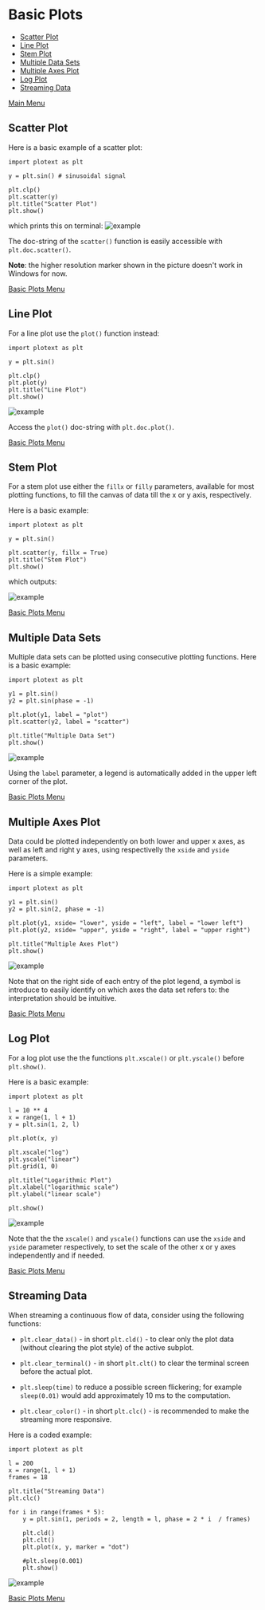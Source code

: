 # Basic Plots
- [ Scatter Plot ](https://github.com/piccolomo/plotext/blob/master/readme/basic.md#scatter-plot)
- [ Line Plot ](https://github.com/piccolomo/plotext/blob/master/readme/basic.md#line-plot)
- [ Stem Plot ](https://github.com/piccolomo/plotext/blob/master/readme/basic.md#stem-plot)
- [ Multiple Data Sets ](https://github.com/piccolomo/plotext/blob/master/readme/basic.md#multiple-data-sets)
- [ Multiple Axes Plot ](https://github.com/piccolomo/plotext/blob/master/readme/basic.md#multiple-axes-plot)
- [ Log Plot ](https://github.com/piccolomo/plotext/blob/master/readme/basic.md#log-plot)
- [ Streaming Data ](https://github.com/piccolomo/plotext/blob/master/readme/basic.md#streaming-data)

[ Main Menu ](https://github.com/piccolomo/plotext#main-menu)


## Scatter Plot

Here is a basic example of a scatter plot:
```
import plotext as plt

y = plt.sin() # sinusoidal signal 

plt.clp()
plt.scatter(y)
plt.title("Scatter Plot")
plt.show()
```
which prints this on terminal:
![example](https://raw.githubusercontent.com/piccolomo/plotext/master/images/scatter.png)

The doc-string of the `scatter()` function is easily accessible with `plt.doc.scatter()`.

**Note**: the higher resolution marker shown in the picture doesn't work in Windows for now.

[ Basic Plots Menu ](https://github.com/piccolomo/plotext/blob/master/readme/basic.md#basic-plots)



## Line Plot

For a line plot use the `plot()` function instead:

```
import plotext as plt

y = plt.sin()

plt.clp()
plt.plot(y)
plt.title("Line Plot")
plt.show()
```
![example](https://raw.githubusercontent.com/piccolomo/plotext/master/images/plot.png)

Access the `plot()` doc-string with `plt.doc.plot()`.

[ Basic Plots Menu ](https://github.com/piccolomo/plotext/blob/master/readme/basic.md#basic-plots)



## Stem Plot

For a stem plot use either the `fillx` or `filly` parameters, available for most plotting functions, to fill the canvas of data till the x or y axis, respectively.

Here is a basic example:

```
import plotext as plt

y = plt.sin()

plt.scatter(y, fillx = True)
plt.title("Stem Plot")
plt.show()
```

which outputs:

![example](https://raw.githubusercontent.com/piccolomo/plotext/master/images/stem.png)

[ Basic Plots Menu ](https://github.com/piccolomo/plotext/blob/master/readme/basic.md#basic-plots)




## Multiple Data Sets

Multiple data sets can be plotted using consecutive plotting functions. Here is a basic example:

```
import plotext as plt

y1 = plt.sin()
y2 = plt.sin(phase = -1)

plt.plot(y1, label = "plot")
plt.scatter(y2, label = "scatter")

plt.title("Multiple Data Set")
plt.show()
```

![example](https://raw.githubusercontent.com/piccolomo/plotext/master/images/multiple-data.png)

Using the `label` parameter, a legend is automatically added in the upper left corner of the plot.

[ Basic Plots Menu ](https://github.com/piccolomo/plotext/blob/master/readme/basic.md#basic-plots)



## Multiple Axes Plot

Data could be plotted independently on both lower and upper x axes, as well as left and right y axes, using respectivelly the `xside` and `yside` parameters.

Here is a simple example:

```
import plotext as plt

y1 = plt.sin()
y2 = plt.sin(2, phase = -1)

plt.plot(y1, xside= "lower", yside = "left", label = "lower left")
plt.plot(y2, xside= "upper", yside = "right", label = "upper right")

plt.title("Multiple Axes Plot")
plt.show()
```

![example](https://raw.githubusercontent.com/piccolomo/plotext/master/images/multiple-axes.png)

Note that on the right side of each entry of the plot legend, a symbol is introduce to easily identify on which axes the data set refers to: the interpretation should be intuitive.

[ Basic Plots Menu ](https://github.com/piccolomo/plotext/blob/master/readme/basic.md#basic-plots)



## Log Plot

For a log plot use the the functions `plt.xscale()` or `plt.yscale()` before `plt.show()`.

Here is a basic example:

```
import plotext as plt

l = 10 ** 4
x = range(1, l + 1)
y = plt.sin(1, 2, l)

plt.plot(x, y)

plt.xscale("log")
plt.yscale("linear")
plt.grid(1, 0)

plt.title("Logarithmic Plot")
plt.xlabel("logarithmic scale")
plt.ylabel("linear scale")

plt.show()
```

![example](https://raw.githubusercontent.com/piccolomo/plotext/master/images/log.png)

Note that the the `xscale()` and `yscale()` functions can use the `xside` and `yside` parameter respectively, to set the scale of the other x or y axes independently and if needed.

[ Basic Plots Menu ](https://github.com/piccolomo/plotext/blob/master/readme/basic.md#basic-plots)



## Streaming Data

When streaming a continuous flow of data, consider using the following functions:

- `plt.clear_data()` - in short `plt.cld()` - to clear only the plot data (without clearing the plot style) of the active subplot.

- `plt.clear_terminal()` - in short `plt.clt()` to clear the terminal screen before the actual plot.

- `plt.sleep(time)` to reduce a possible screen flickering; for example `sleep(0.01)` would add approximately 10 ms to the computation.

- `plt.clear_color()` - in short `plt.clc()` - is recommended to make the streaming more responsive.

Here is a coded example:

```
import plotext as plt

l = 200
x = range(1, l + 1)
frames = 18

plt.title("Streaming Data")
plt.clc()

for i in range(frames * 5):
    y = plt.sin(1, periods = 2, length = l, phase = 2 * i  / frames)	
    
    plt.cld()
    plt.clt()
    plt.plot(x, y, marker = "dot")

    #plt.sleep(0.001)
    plt.show()
```

![example](https://raw.githubusercontent.com/piccolomo/plotext/master/images/stream.gif)

[ Basic Plots Menu ](https://github.com/piccolomo/plotext/blob/master/readme/basic.md#basic-plots)
